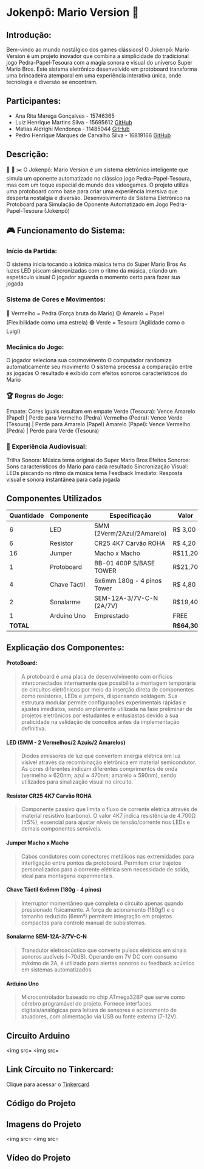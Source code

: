 # Jokenpô: Mario Version 🍄
## Introdução:
Bem-vindo ao mundo nostálgico dos games clássicos! O Jokenpô: Mario Version é um projeto inovador que combina a simplicidade do tradicional jogo Pedra-Papel-Tesoura com a magia sonora e visual do universo Super Mario Bros. Este sistema eletrônico desenvolvido em protoboard transforma uma brincadeira atemporal em uma experiência interativa única, onde tecnologia e diversão se encontram.

## Participantes:
* Ana Rita Marega Gonçalves - 15746365
* Luiz Henrique Martins Silva - 15695612 [GitHub](https://github.com/LuizUSP)
* Matias Aldrighi Mendonça - 11485044  [GitHub](https://github.com/Mitch-USP)
* Pedro Henrique Marques de Carvalho Silva - 16819166  [GitHub](https://github.com/PEDROHMCS)
  
## Descrição:
:moyai: :page_facing_up: :scissors:
O Jokenpô: Mario Version é um sistema eletrônico inteligente que simula um oponente automatizado no clássico jogo Pedra-Papel-Tesoura, mas com um toque especial do mundo dos videogames. O projeto utiliza uma protoboard como base para criar uma experiência imersiva que desperta nostalgia e diversão.
Desenvolvimento de Sistema Eletrônico na Protoboard para Simulação de Oponente Automatizado em Jogo Pedra-Papel-Tesoura (Jokenpô)
## 🎮 Funcionamento do Sistema:
### Início da Partida:
O sistema inicia tocando a icônica música tema do Super Mario Bros
As luzes LED piscam sincronizadas com o ritmo da música, criando um espetáculo visual
O jogador aguarda o momento certo para fazer sua jogada
### Sistema de Cores e Movimentos:
🔴 Vermelho = Pedra (Força bruta do Mario)
🟡 Amarelo = Papel (Flexibilidade como uma estrela)
🟢 Verde = Tesoura (Agilidade como o Luigi)
### Mecânica do Jogo:
O jogador seleciona sua cor/movimento
O computador randomiza automaticamente seu movimento
O sistema processa a comparação entre as jogadas
O resultado é exibido com efeitos sonoros característicos do Mario
### 🏆 Regras do Jogo:
Empate: Cores iguais resultam em empate
Verde (Tesoura): Vence Amarelo (Papel) | Perde para Vermelho (Pedra)
Vermelho (Pedra): Vence Verde (Tesoura) | Perde para Amarelo (Papel)
Amarelo (Papel): Vence Vermelho (Pedra) | Perde para Verde (Tesoura)
### 🎵 Experiência Audiovisual:
Trilha Sonora: Música tema original do Super Mario Bros
Efeitos Sonoros: Sons característicos do Mario para cada resultado
Sincronização Visual: LEDs piscando no ritmo da música tema
Feedback Imediato: Resposta visual e sonora instantânea para cada jogada

## Componentes Utilizados
| Quantidade | Componente       | Especificação                    | Valor    |
|------------|------------------|----------------------------------|----------|
| 6          | LED              | 5MM (2Verm/2Azul/2Amarelo)      | R$ 3,00  |
| 6          | Resistor         | CR25 4K7 Carvão ROHA            | R$ 4,20  |
| 16         | Jumper           | Macho x Macho                   | R$11,20  |
| 1          | Protoboard       | BB-01 400P S/BASE TOWER         | R$21,70  |
| 4          | Chave Táctil     | 6x6mm 180g - 4 pinos Tower      | R$ 4,80  |
| 2          | Sonalarme        | SEM-12A-3/7V-C-N (2A/7V)        | R$19,40  |
| 1          | Arduíno Uno      | Emprestado                      | FREE     |
| **TOTAL**   |                  |                                  | **R$64,30** |
## Explicação dos Componentes:
#### ProtoBoard:
 > A protoboard é uma placa de desenvolvimento com orifícios interconectados internamente que possibilita a montagem temporária de circuitos eletrônicos por meio da inserção direta de componentes como resistores, LEDs e jumpers, dispensando soldagem. Sua estrutura modular permite configurações experimentais rápidas e ajustes imediatos, sendo amplamente utilizada na fase preliminar de projetos eletrônicos por estudantes e entusiastas devido à sua praticidade na validação de conceitos antes da implementação definitiva.

#### LED (5MM - 2 Vermelhos/2 Azuis/2 Amarelos)
 > Diodos emissores de luz que convertem energia elétrica em luz visível através da recombinação eletrônica em material semicondutor. As cores diferentes indicam diferentes comprimentos de onda (vermelho ≈ 620nm; azul ≈ 470nm; amarelo ≈ 590nm), sendo utilizados para sinalização visual no circuito.

#### Resistor CR25 4K7 Carvão ROHA
 > Componente passivo que limita o fluxo de corrente elétrica através de material resistivo (carbono). O valor 4K7 indica resistência de 4.700Ω (±5%), essencial para ajustar níveis de tensão/corrente nos LEDs e demais componentes sensíveis.

#### Jumper Macho x Macho
 > Cabos condutores com conectores metálicos nas extremidades para interligação entre pontos da protoboard. Permitem criar trajetos personalizados para a corrente elétrica sem necessidade de solda, ideal para montagens experimentais.

#### Chave Táctil 6x6mm (180g - 4 pinos)
 > Interruptor momentâneo que completa o circuito apenas quando pressionado fisicamente. A força de acionamento (180gf) e o tamanho reduzido (6mm²) permitem integração em projetos compactos para controle manual de subsistemas.

#### Sonalarme SEM-12A-3/7V-C-N
 > Transdutor eletroacústico que converte pulsos elétricos em sinais sonoros audíveis (~70dB). Operando em 7V DC com consumo máximo de 2A, é utilizado para alertas sonoros ou feedback acústico em sistemas automatizados.

#### Arduino Uno 
 > Microcontrolador baseado no chip ATmega328P que serve como cérebro programável do projeto. Fornece interfaces digitais/analógicas para leitura de sensores e acionamento de atuadores, com alimentação via USB ou fonte externa (7-12V).

## Circuito Arduino
<img src=
<img src=
## Link Círcuito no Tinkercard:
Clique para acessar o [Tinkercard](https://www.tinkercad.com/things/04uaA1mrBCj/editel?returnTo=%2Fdashboard&sharecode=968SHC6sP_CXqYMkcjzw7VgCyvIV4Mg-XQVd2ycNu24)
## Código do Projeto


## Imagens do Projeto
<img src=
<img src=
## Vídeo do Projeto
